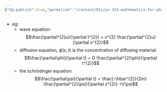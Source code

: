```yaml
---
{"dg-publish":true,"permalink":"/content/011/px-153-mathematics-for-physicists/term-1/px-153-g-functions-of-many-variables-calculus/px-153-g3-partial-differential-equations/","created":"2024-11-25T10:50:32.000+00:00","updated":"2024-11-26T19:37:37.408+00:00"}
---
```


- eg:
	- wave equation: 
	$$\frac{\partial^{2}u}{\partial t^{2}} = v^{2} \frac{\partial^{2}u}{\partial x^{2}}$$
	- diffusion equation, $\phi(x,t)$ is the concentration of diffusing material: 
	$$\frac{\partial\phi}{\partial t} = D \frac{\partial^{2}\phi}{\partial t^{2}}$$
	- the schrödinger equation: 
	$$\frac{\partial\psi}{\partial t} = \frac{-\hbar^{2}}{2m} \frac{\partial^{2}\psi}{\partial x^{2}} +V\psi$$